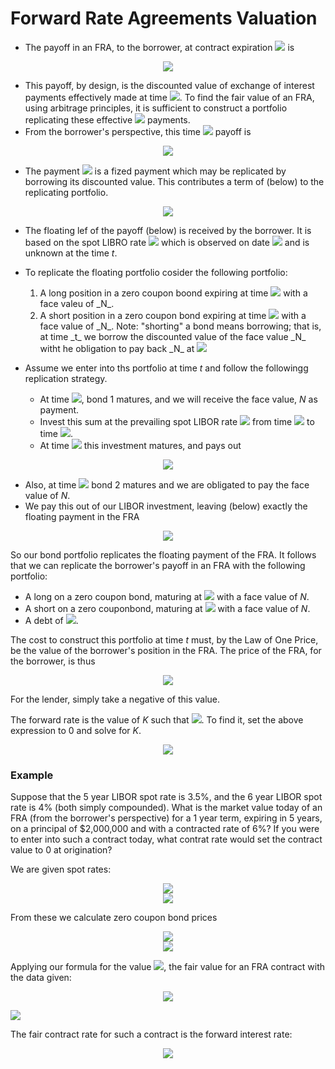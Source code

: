 # Forward Rate Agreements Valuation
- The payoff in an FRA, to the borrower, at contract expiration <img src="https://render.githubusercontent.com/render/math?math=T_1"> is

<p align="center">
<img src="https://render.githubusercontent.com/render/math?math=\frac{(T_2-T_1)N (L(T_1, T_2) - K)}{1 %2B (T_2 - T_1)L(T_1, T_2)}">
</p>

- This payoff, by design, is the discounted value of exchange of interest payments effectively made at time <img src="https://render.githubusercontent.com/render/math?math=T_2">. To find the fair value of an FRA, using arbitrage principles, it is sufficient to construct a portfolio replicating these effective <img src="https://render.githubusercontent.com/render/math?math=T_2"> payments.
- From the borrower's perspective, this time <img src="https://render.githubusercontent.com/render/math?math=T_2"> payoff is

<p align="center">
<img src="https://render.githubusercontent.com/render/math?math=((T_2-T_1)\times N \times L(T_1, T_2)) - (K \times N \times (T_2 - T_1))">
</p>

- The payment <img src="https://render.githubusercontent.com/render/math?math=(T_2 - T_1)KN"> is a fized payment which may be replicated by borrowing its discounted value. This contributes a term of (below) to the replicating portfolio.

<p align="center">
<img src="https://render.githubusercontent.com/render/math?math=-P(t, T_2)(T_2 - T_1)KN">
</p>

- The floating lef of the payoff (below) is received by the borrower. It is based on the spot LIBRO rate <img src="https://render.githubusercontent.com/render/math?math=L(T_1, T_2)"> which is observed on date <img src="https://render.githubusercontent.com/render/math?math=T_1"> and is unknown at the time _t_.
- To replicate the floating portfolio cosider the following portfolio:
  <ol>
  <li>A long position in a zero coupon boond expiring at time <img src="https://render.githubusercontent.com/render/math?math=T_1"> with a face valeu of _N_.</li>
  <li>A short position in a zero coupon bond expiring at time <img src="https://render.githubusercontent.com/render/math?math=T_2"> with a face value of _N_. Note: "shorting" a bond means borrowing; that is, at time _t_ we borrow the discounted value of the face value _N_ witht he obligation to pay back _N_ at <img src="https://render.githubusercontent.com/render/math?math=T_2"></li>
  </ol>

- Assume we enter into ths portfolio at time _t_ and follow the followingg replication strategy.
  - At time <img src="https://render.githubusercontent.com/render/math?math=T_1">, bond 1 matures, and we will receive the face value, _N_ as payment.
  - Invest this sum at the prevailing spot LIBOR rate <img src="https://render.githubusercontent.com/render/math?math=L(T_1, T_2)"> from time <img src="https://render.githubusercontent.com/render/math?math=T_1"> to time <img src="https://render.githubusercontent.com/render/math?math=T_2">.
  - At time <img src="https://render.githubusercontent.com/render/math?math=T_2"> this investment matures, and pays out

<p align="center">
<img src="https://render.githubusercontent.com/render/math?math=(1 %2B (T_2 - T_1) L(T_1, T_2))N">
</p>

  - Also, at time <img src="https://render.githubusercontent.com/render/math?math=T_2"> bond 2 matures and we are obligated to pay the face value of _N_.
  - We pay this out of our LIBOR investment, leaving (below) exactly the floating payment in the FRA

<p align="center">
<img src="https://render.githubusercontent.com/render/math?math=(1 %2B (T_2 - T_1) L(T_1, T_2))N - N = (T_2 - T_1) L(T_1, T_2) N">
</p>

So our bond portfolio replicates the floating payment of the FRA. It follows that we can replicate the borrower's payoff in an FRA with the following portfolio: 
  - A long on a zero coupon bond, maturing at <img src="https://render.githubusercontent.com/render/math?math=T_1"> with a face value of _N_.
  - A short on a zero couponbond, maturing at <img src="https://render.githubusercontent.com/render/math?math=T_2"> with a face value of _N_.
  - A debt of <img src="https://render.githubusercontent.com/render/math?math=P(t, T_2)(T_2-T_1)KN">.

The cost to construct this portfolio at time _t_ must, by the Law of One Price, be the value of the borrower's position in the FRA. The price of the FRA, for the borrower, is thus

<p align="center">
<img src="https://render.githubusercontent.com/render/math?math=V_{FRA}(t) = P(t, T_1)N - P(t, T_2)N - P(t, T_2)(T_2 - T_1)KN">
</p>

For the lender, simply take a negative of this value. 

The forward rate is the value of _K_ such that <img src="https://render.githubusercontent.com/render/math?math=V_{FRA}(t) = 0">. To find it, set the above expression to 0 and solve for _K_.

<p align="center">
<img src="https://render.githubusercontent.com/render/math?math=K = \frac{P(t, T_1) - P(t, T_2)}{(T_2 - T_1) P(t, T_2)}">
</p>

### Example
Suppose that the 5 year LIBOR spot rate is 3.5%, and the 6 year LIBOR spot rate is 4% (both simply compounded). What is the market value today of an FRA (from the borrower's perspective) for a 1 year term, expiring in 5 years, on a principal of $2,000,000 and with a contracted rate of 6%? If you were to enter into such a contract today, what contrat rate would set the contract value to 0 at origination?

We are given spot rates:

<p align="center" color="blue">
<img src="https://render.githubusercontent.com/render/math?math=L(0, 5) = 0.035"><br>
<img src="https://render.githubusercontent.com/render/math?math=L(0, 6) = 0.04"><br>
</p>

From these we calculate zero coupon bond prices

<p align="center" color="blue">
<img src="https://render.githubusercontent.com/render/math?math=P(0, 5) = \frac{1}{1 %2B 5L(0,5)} = \frac{1}{1 %2B 5 \times 0.035} = 0.0851"><br>
  <img src="https://render.githubusercontent.com/render/math?math=P(0, 6) = \frac{1}{1 %2B 6L(0,6)} = \frac{1}{1 %2B 6 \times 0.04} = 0.0806"><br>
</p>

Applying our formula for the value <img src="https://render.githubusercontent.com/render/math?math=V_{FRA}">, the fair value for an FRA contract with the data given:

<p align="center" color="blue">
<img src="https://render.githubusercontent.com/render/math?math=K = \frac{P(0,5) - P(0,6)}{(1)P(0,6)} = \frac{(0.851-0.806)}{0.806} = 0.0558">
  </p>
  <img src="https://render.githubusercontent.com/render/math?math==(2000000)(0.851-0.806-0.806(1) 0.006) = -6720"><br>
</p>

The fair contract rate for such a contract is the forward interest rate:

<p align="center" color="blue">
<img src="https://render.githubusercontent.com/render/math?math=K = \frac{P(0,5) - P(0,6)}{(1)P(0,6)} = \frac{(0.851-0.806)}{0.806} = 0.0558">
  </p>

